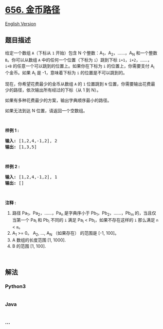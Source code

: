 # [656. 金币路径](https://leetcode-cn.com/problems/coin-path)

[English Version](/solution/0600-0699/0656.Coin%20Path/README_EN.md)

## 题目描述
<!-- 这里写题目描述 -->
<p>给定一个数组 <code>A</code>（下标从 <code>1</code> 开始）包含 N 个整数：A<sub>1</sub>，A<sub>2</sub>，……，A<sub>N</sub> 和一个整数 <code>B</code>。你可以从数组 <code>A</code> 中的任何一个位置（下标为 <code>i</code>）跳到下标 <code>i+1</code>，<code>i+2</code>，……，<code>i+B</code> 的任意一个可以跳到的位置上。如果你在下标为 <code>i</code> 的位置上，你需要支付 A<sub>i</sub> 个金币。如果 A<sub>i</sub> 是 -1，意味着下标为 <code>i</code> 的位置是不可以跳到的。</p>

<p>现在，你希望花费最少的金币从数组 <code>A</code> 的 <code>1</code> 位置跳到 <code>N</code> 位置，你需要输出花费最少的路径，依次输出所有经过的下标（从 1 到 N）。</p>

<p>如果有多种花费最少的方案，输出字典顺序最小的路径。</p>

<p>如果无法到达 N 位置，请返回一个空数组。</p>

<p> </p>

<p><strong>样例 1 :</strong></p>

<pre><strong>输入:</strong> [1,2,4,-1,2], 2
<strong>输出:</strong> [1,3,5]
</pre>

<p> </p>

<p><strong>样例 2 :</strong></p>

<pre><strong>输入:</strong> [1,2,4,-1,2], 1
<strong>输出:</strong> []
</pre>

<p> </p>

<p><strong>注释 :</strong></p>

<ol>
	<li>路径 Pa<sub>1</sub>，Pa<sub>2</sub>，……，Pa<sub>n </sub>是字典序小于 Pb<sub>1</sub>，Pb<sub>2</sub>，……，Pb<sub>m </sub>的，当且仅当第一个 Pa<sub>i</sub> 和 Pb<sub>i</sub> 不同的 <code>i</code> 满足 Pa<sub>i</sub> < Pb<sub>i</sub>，如果不存在这样的 <code>i</code> 那么满足 <code>n</code> < <code>m</code>。</li>
	<li>A<sub>1</sub> >= 0。 A<sub>2</sub>, ..., A<sub>N</sub> （如果存在） 的范围是 [-1, 100]。</li>
	<li>A 数组的长度范围 [1, 1000].</li>
	<li>B 的范围 [1, 100].</li>
</ol>

<p> </p>



## 解法
<!-- 这里可写通用的实现逻辑 -->


<!-- tabs:start -->

### **Python3**
<!-- 这里可写当前语言的特殊实现逻辑 -->

```python

```

### **Java**
<!-- 这里可写当前语言的特殊实现逻辑 -->

```java

```

### **...**
```

```

<!-- tabs:end -->